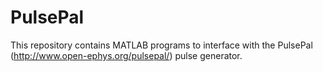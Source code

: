 # PulsePal
This repository contains MATLAB programs to interface with the PulsePal (http://www.open-ephys.org/pulsepal/) pulse generator.
